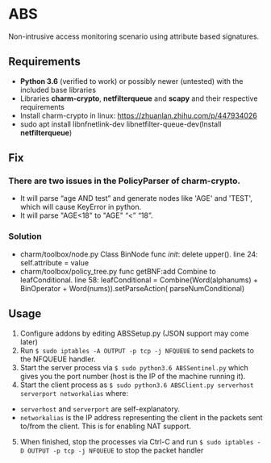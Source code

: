 # ABS

Non-intrusive access monitoring scenario using attribute based signatures.

## Requirements

* **Python 3.6** (verified to work) or possibly newer (untested) with the included base libraries
* Libraries **charm-crypto**, **netfilterqueue** and **scapy** and their respective requirements
* Install charm-crypto in linux: https://zhuanlan.zhihu.com/p/447934026
* sudo apt install libnfnetlink-dev libnetfilter-queue-dev(Install **netfilterqueue**)

## Fix
  ### There are two issues in the PolicyParser of charm-crypto.
  * It will parse “age AND test” and generate nodes like 'AGE' and 'TEST', which will cause KeyError in python.
  * It will parse "AGE<18" to "AGE" “<” “18”.
  ### Solution
  * charm/toolbox/node.py   Class BinNode func _init_: delete upper().
     line 24:   self.attribute = value
  * charm/toolbox/policy_tree.py  func getBNF:add Combine to leafConditional.
     line 58: leafConditional = Combine(Word(alphanums) + BinOperator + Word(nums)).setParseAction( parseNumConditional) 
## Usage

1. Configure addons by editing ABSSetup.py (JSON support may come later)
2. Run `$ sudo iptables -A OUTPUT -p tcp -j NFQUEUE` to send packets to the NFQUEUE handler.
3. Start the server process via `$ sudo python3.6 ABSSentinel.py` which gives you the port number (host is the IP of the machine running it).
4. Start the client process as `$ sudo python3.6 ABSClient.py serverhost serverport networkalias` where:
* `serverhost` and `serverport` are self-explanatory.
* `networkalias` is the IP address representing the client in the packets sent to/from the client. This is for enabling NAT support.
5. When finished, stop the processes via Ctrl-C and run `$ sudo iptables -D OUTPUT -p tcp -j NFQUEUE` to stop the packet handler
